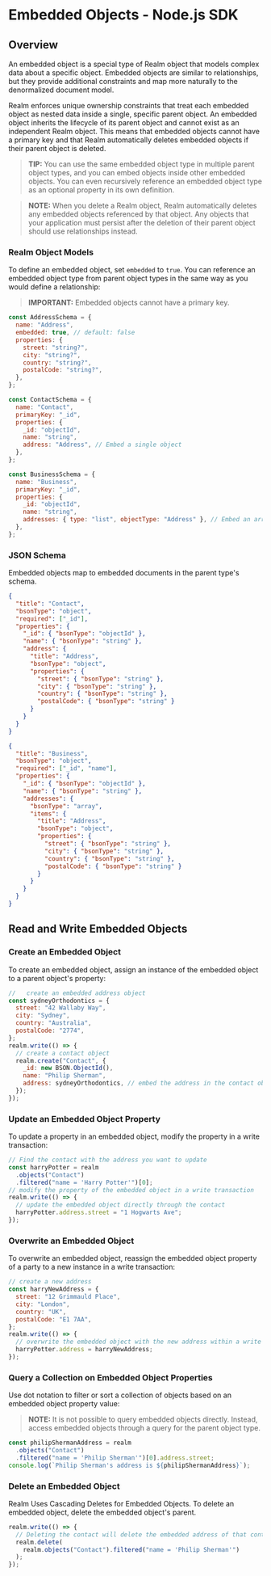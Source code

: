 # Embedded Objects - Node.js SDK
## Overview
An embedded object is a special type of Realm object
that models complex data about a specific object. Embedded objects are similar
to relationships, but they provide additional
constraints and map more naturally to the denormalized document
model.

Realm enforces unique ownership constraints that treat each embedded object as
nested data inside a single, specific parent object. An embedded object
inherits the lifecycle of its parent object and cannot exist as an independent
Realm object. This means that embedded objects cannot have a primary key and
that Realm automatically deletes embedded objects if their parent object is
deleted.

> **TIP:**
> You can use the same embedded object type in multiple parent object types, and
you can embed objects inside other embedded objects. You can even
recursively reference an embedded object type as an optional property in its
own definition.
>

> **NOTE:**
> When you delete a Realm object, Realm automatically deletes any
embedded objects referenced by that object. Any objects that your
application must persist after the deletion of their parent object
should use relationships
instead.
>

### Realm Object Models
To define an embedded object, set `embedded`
to `true`. You can reference an embedded object type from parent object types
in the same way as you would define a relationship:

> **IMPORTANT:**
> Embedded objects cannot have a primary key.
>

```javascript
const AddressSchema = {
  name: "Address",
  embedded: true, // default: false
  properties: {
    street: "string?",
    city: "string?",
    country: "string?",
    postalCode: "string?",
  },
};

const ContactSchema = {
  name: "Contact",
  primaryKey: "_id",
  properties: {
    _id: "objectId",
    name: "string",
    address: "Address", // Embed a single object
  },
};

const BusinessSchema = {
  name: "Business",
  primaryKey: "_id",
  properties: {
    _id: "objectId",
    name: "string",
    addresses: { type: "list", objectType: "Address" }, // Embed an array of objects
  },
};

```

### JSON Schema
Embedded objects map to embedded documents in the parent type's schema.

```json
{
  "title": "Contact",
  "bsonType": "object",
  "required": ["_id"],
  "properties": {
    "_id": { "bsonType": "objectId" },
    "name": { "bsonType": "string" },
    "address": {
      "title": "Address",
      "bsonType": "object",
      "properties": {
        "street": { "bsonType": "string" },
        "city": { "bsonType": "string" },
        "country": { "bsonType": "string" },
        "postalCode": { "bsonType": "string" }
      }
    }
  }
}
```

```json
{
  "title": "Business",
  "bsonType": "object",
  "required": ["_id", "name"],
  "properties": {
    "_id": { "bsonType": "objectId" },
    "name": { "bsonType": "string" },
    "addresses": {
      "bsonType": "array",
      "items": {
        "title": "Address",
        "bsonType": "object",
        "properties": {
          "street": { "bsonType": "string" },
          "city": { "bsonType": "string" },
          "country": { "bsonType": "string" },
          "postalCode": { "bsonType": "string" }
        }
      }
    }
  }
}
```

## Read and Write Embedded Objects
### Create an Embedded Object
To create an embedded object, assign an instance of the embedded object
to a parent object's property:

```javascript
//   create an embedded address object
const sydneyOrthodontics = {
  street: "42 Wallaby Way",
  city: "Sydney",
  country: "Australia",
  postalCode: "2774",
};
realm.write(() => {
  // create a contact object
  realm.create("Contact", {
    _id: new BSON.ObjectId(),
    name: "Philip Sherman",
    address: sydneyOrthodontics, // embed the address in the contact object
  });
});

```

### Update an Embedded Object Property
To update a property in an embedded object, modify the property in a
write transaction:

```javascript
// Find the contact with the address you want to update
const harryPotter = realm
  .objects("Contact")
  .filtered("name = 'Harry Potter'")[0];
// modify the property of the embedded object in a write transaction
realm.write(() => {
  // update the embedded object directly through the contact
  harryPotter.address.street = "1 Hogwarts Ave";
});

```

### Overwrite an Embedded Object
To overwrite an embedded object, reassign the embedded object property
of a party to a new instance in a write transaction:

```javascript
// create a new address
const harryNewAddress = {
  street: "12 Grimmauld Place",
  city: "London",
  country: "UK",
  postalCode: "E1 7AA",
};
realm.write(() => {
  // overwrite the embedded object with the new address within a write transaction
  harryPotter.address = harryNewAddress;
});

```

### Query a Collection on Embedded Object Properties
Use dot notation to filter or sort a collection of objects based on an embedded object
property value:

> **NOTE:**
> It is not possible to query embedded objects directly. Instead,
access embedded objects through a query for the parent object type.
>

```javascript
const philipShermanAddress = realm
  .objects("Contact")
  .filtered("name = 'Philip Sherman'")[0].address.street;
console.log(`Philip Sherman's address is ${philipShermanAddress}`);

```

### Delete an Embedded Object
Realm Uses Cascading Deletes for Embedded Objects. To delete an embedded object,
delete the embedded object's parent.

```javascript
realm.write(() => {
  // Deleting the contact will delete the embedded address of that contact
  realm.delete(
    realm.objects("Contact").filtered("name = 'Philip Sherman'")
  );
});

```
